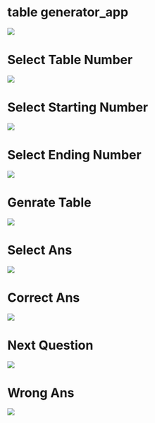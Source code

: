 # table generator_app

<img src="https://github.com/naeem92/MobileApplication/blob/main/table%20generator_app/SS/Let's%20Again%20Start.jpeg">

# Select Table Number

<img src="https://github.com/naeem92/MobileApplication/blob/main/table%20generator_app/SS/Select%20Table.jpeg">

# Select Starting Number

<img src="https://github.com/naeem92/MobileApplication/blob/main/table%20generator_app/SS/Select%20Starting%20Point.jpeg">

# Select Ending Number

<img src ="https://github.com/naeem92/MobileApplication/blob/main/table%20generator_app/SS/Select%20Ending%20Point.jpeg">

# Genrate Table

<img src="https://github.com/naeem92/MobileApplication/blob/main/table%20generator_app/SS/Table%20Genrate.jpeg">

# Select Ans

<img src="https://github.com/naeem92/MobileApplication/blob/main/table%20generator_app/SS/Quiz%20Correct%20Ans.jpeg">

# Correct Ans

<img src= "https://github.com/naeem92/MobileApplication/blob/main/table%20generator_app/SS/Correct%20Ans.jpeg">

# Next Question

<img src="https://github.com/naeem92/MobileApplication/blob/main/table%20generator_app/SS/Quiz%20Wrong%20Ans.jpeg">

# Wrong Ans

<img src="https://github.com/naeem92/MobileApplication/blob/main/table%20generator_app/SS/Quiz%20Wrong%20Ans.jpeg">
